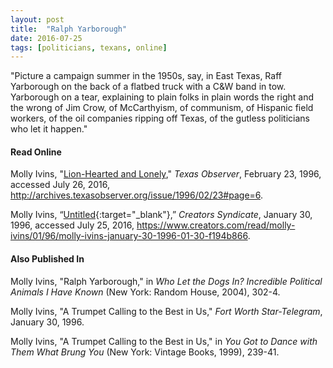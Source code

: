 ```yaml
---
layout: post
title:  "Ralph Yarborough"
date: 2016-07-25
tags: [politicians, texans, online]
---
```


"Picture a campaign summer in the 1950s, say, in East Texas, Raff Yarborough on the back of a flatbed truck with a C&W band in tow. Yarborough on a tear, explaining to plain folks in plain words the right and the wrong of Jim Crow, of McCarthyism, of communism, of Hispanic field workers, of the oil companies ripping off Texas, of the gutless politicians who let it happen."

#### Read Online
Molly Ivins, "[Lion-Hearted and Lonely](http://archives.texasobserver.org/issue/1996/02/23#page=6 "Molly Ivins's obituary in the Texas Observer for Ralph Yarborough")," *Texas Observer*, February 23, 1996, accessed July 26, 2016, http://archives.texasobserver.org/issue/1996/02/23#page=6.

Molly Ivins, “[Untitled](https://www.creators.com/read/molly-ivins/01/96/molly-ivins-january-30-1996-01-30-f194b866 "TMolly Ivins's obituary for Ralph Yarborough"){:target="_blank"},” *Creators Syndicate*, January 30, 1996, accessed July 25, 2016, https://www.creators.com/read/molly-ivins/01/96/molly-ivins-january-30-1996-01-30-f194b866.

#### Also Published In

Molly Ivins, "Ralph Yarborough," in *Who Let the Dogs In? Incredible Political Animals I Have Known* (New York: Random House, 2004), 302-4.

Molly Ivins, "A Trumpet Calling to the Best in Us," *Fort Worth Star-Telegram*, January 30, 1996.

Molly Ivins, "A Trumpet Calling to the Best in Us," in *You Got to Dance with Them What Brung You* (New York: Vintage Books, 1999), 239-41.

